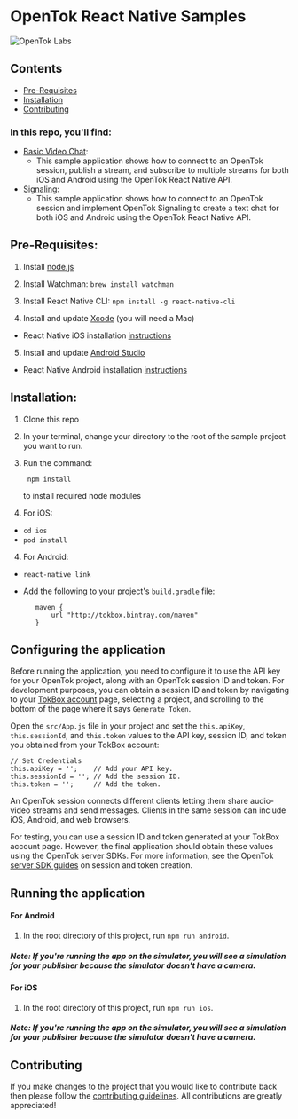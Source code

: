 # OpenTok React Native Samples
![OpenTok Labs](https://d26dzxoao6i3hh.cloudfront.net/items/0U1R0a0e2g1E361H0x3c/Image%202017-11-22%20at%2012.16.38%20PM.png?v=2507a2df)
## Contents

- [Pre-Requisites](#pre-requisites)
- [Installation](#installation)
- [Contributing](#contributing)

### In this repo, you'll find:
 * [Basic Video Chat](https://github.com/opentok/opentok-react-native-samples/tree/master/BasicVideoChat):
    * This sample application shows how to connect to an OpenTok session, publish a stream, and subscribe to multiple streams for both iOS and Android using the OpenTok React Native API.
 * [Signaling](https://github.com/opentok/opentok-react-native-samples/tree/master/Signaling):
    * This sample application shows how to connect to an OpenTok session and implement OpenTok Signaling to create a text chat for both iOS and Android using the OpenTok React Native API.

## Pre-Requisites:

1. Install [node.js](https://nodejs.org/)

2. Install Watchman: `brew install watchman`

3. Install React Native CLI: `npm install -g react-native-cli`

4. Install and update [Xcode](https://developer.apple.com/xcode/) (you will need a Mac)
* React Native iOS installation [instructions](https://facebook.github.io/react-native/docs/getting-started.html)

5. Install and update [Android Studio](https://developer.android.com/studio/index.html)
* React Native Android installation [instructions](https://facebook.github.io/react-native/docs/getting-started.html)

## Installation:

1. Clone this repo

2. In your terminal, change your directory to the root of the sample project you want to run.

3. Run the command:
 
        npm install
    to install required node modules

4. For iOS:
  * `cd ios`
  * `pod install`

4. For Android:
  * `react-native link`
  *  Add the following to your project's `build.gradle` file: 

            maven {
                url "http://tokbox.bintray.com/maven"
            }

## Configuring the application

Before running the application, you need to configure it to use the API key for your OpenTok project, along with an OpenTok session ID and token. For development purposes, you can obtain a session ID and token by navigating to your [TokBox account](https://tokbox.com/account/#/) page, selecting a project, and scrolling to the bottom of the page where it says `Generate Token`.

Open the `src/App.js` file in your project and set the `this.apiKey`, `this.sessionId`, and `this.token` values to the API key, session ID, and token you obtained from your TokBox account:
```
// Set Credentials
this.apiKey = '';    // Add your API key.
this.sessionId = ''; // Add the session ID.
this.token = '';     // Add the token.
```
An OpenTok session connects different clients letting them share audio-video streams and send messages. Clients in the same session can include iOS, Android, and web browsers.

For testing, you can use a session ID and token generated at your TokBox account page. However, the final application should obtain these values using the OpenTok server SDKs. For more information, see the OpenTok [server SDK guides](https://tokbox.com/developer/sdks/server/) on session and token creation.

## Running the application

#### For Android

1. In the root directory of this project, run `npm run android`.

##### Note: If you're running the app on the simulator, you will see a simulation for your publisher because the simulator doesn't have a camera.

#### For iOS

1. In the root directory of this project, run `npm run ios`.

##### Note: If you're running the app on the simulator, you will see a simulation for your publisher because the simulator doesn't have a camera.

## Contributing

If you make changes to the project that you would like to contribute back then please follow the [contributing guidelines](CONTRIBUTING.md). All contributions are greatly appreciated!
